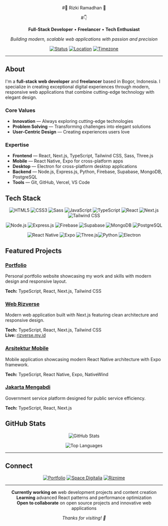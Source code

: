 <div align="center">

#🤞 Rizki Ramadhan 🧐

#👇

**Full-Stack Developer** • **Freelancer** • **Tech Enthusiast**

_Building modern, scalable web applications with passion and precision_

[![Status](https://img.shields.io/badge/Status-Available%20for%20Hire-10B981?style=flat-square&logo=github&logoColor=white)](https://github.com/Rizkiramadhan20)
[![Location](https://img.shields.io/badge/Location-Bogor%2C%20Indonesia-3B82F6?style=flat-square&logo=location&logoColor=white)](https://maps.google.com/?q=Bogor,Indonesia)
[![Timezone](https://img.shields.io/badge/Timezone-UTC%2B07:00-F59E0B?style=flat-square&logo=clock&logoColor=white)](https://time.is/UTC%2B7)

</div>

---

## About

I'm a **full-stack web developer** and **freelancer** based in Bogor, Indonesia. I specialize in creating exceptional digital experiences through modern, responsive web applications that combine cutting-edge technology with elegant design.

### Core Values

- **Innovation** — Always exploring cutting-edge technologies
- **Problem Solving** — Transforming challenges into elegant solutions
- **User-Centric Design** — Creating experiences users love

### Expertise

- **Frontend** — React, Next.js, TypeScript, Tailwind CSS, Sass, Three.js
- **Mobile** — React Native, Expo for cross-platform apps
- **Desktop** — Electron for cross-platform desktop applications
- **Backend** — Node.js, Express.js, Python, Firebase, Supabase, MongoDB, PostgreSQL
- **Tools** — Git, GitHub, Vercel, VS Code

## Tech Stack

<div align="center">

![HTML5](https://img.shields.io/badge/HTML5-E34F26?style=flat-square&logo=html5&logoColor=white)
![CSS3](https://img.shields.io/badge/CSS3-1572B6?style=flat-square&logo=css3&logoColor=white)
![Sass](https://img.shields.io/badge/Sass-CC6699?style=flat-square&logo=sass&logoColor=white)
![JavaScript](https://img.shields.io/badge/JavaScript-F7DF1E?style=flat-square&logo=javascript&logoColor=black)
![TypeScript](https://img.shields.io/badge/TypeScript-007ACC?style=flat-square&logo=typescript&logoColor=white)
![React](https://img.shields.io/badge/React-20232A?style=flat-square&logo=react&logoColor=61DAFB)
![Next.js](https://img.shields.io/badge/Next.js-000000?style=flat-square&logo=next.js&logoColor=white)
![Tailwind CSS](https://img.shields.io/badge/Tailwind_CSS-38B2AC?style=flat-square&logo=tailwind-css&logoColor=white)

![Node.js](https://img.shields.io/badge/Node.js-43853D?style=flat-square&logo=node.js&logoColor=white)
![Express.js](https://img.shields.io/badge/Express.js-000000?style=flat-square&logo=express&logoColor=white)
![Firebase](https://img.shields.io/badge/Firebase-FFCA28?style=flat-square&logo=firebase&logoColor=black)
![Supabase](https://img.shields.io/badge/Supabase-3ECF8E?style=flat-square&logo=supabase&logoColor=white)
![MongoDB](https://img.shields.io/badge/MongoDB-47A248?style=flat-square&logo=mongodb&logoColor=white)
![PostgreSQL](https://img.shields.io/badge/PostgreSQL-316192?style=flat-square&logo=postgresql&logoColor=white)

![React Native](https://img.shields.io/badge/React_Native-20232A?style=flat-square&logo=react&logoColor=61DAFB)
![Expo](https://img.shields.io/badge/Expo-000000?style=flat-square&logo=expo&logoColor=white)
![Three.js](https://img.shields.io/badge/Three.js-000000?style=flat-square&logo=three.js&logoColor=white)![Python](https://img.shields.io/badge/Python-3776AB?style=flat-square&logo=python&logoColor=white)
![Electron](https://img.shields.io/badge/Electron-191970?style=flat-square&logo=electron&logoColor=white)

</div>

## Featured Projects

### [Portfolio](https://github.com/Rizkiramadhan20/portofolio)

Personal portfolio website showcasing my work and skills with modern design and responsive layout.

**Tech:** TypeScript, React, Next.js, Tailwind CSS

### [Web Rizverse](https://github.com/Rizkiramadhan20/web-rizverse)

Modern web application built with Next.js featuring clean architecture and responsive design.

**Tech:** TypeScript, React, Next.js, Tailwind CSS  
**Live:** [rizverse.my.id](https://rizverse.my.id)

### [Arsitektur Mobile](https://github.com/Rizkiramadhan20/arsitektur-mobile)

Mobile application showcasing modern React Native architecture with Expo framework.

**Tech:** TypeScript, React Native, Expo, NativeWind

### [Jakarta Mengabdi](https://github.com/Rizkiramadhan20/jakarta-mengabdi)

Government service platform designed for public service efficiency.

**Tech:** TypeScript, React, Next.js

## GitHub Stats

<div align="center">

![GitHub Stats](https://github-readme-stats.vercel.app/api?username=Rizkiramadhan20&show_icons=true&theme=default&hide_border=true&count_private=true)

![Top Languages](https://github-readme-stats.vercel.app/api/top-langs/?username=Rizkiramadhan20&layout=compact&theme=default&hide_border=true)

</div>

---

## Connect

<div align="center">

[![Portfolio](https://img.shields.io/badge/Portfolio-000000?style=flat-square&logo=About.me&logoColor=white)](https://rizkiramadhan.web.id)
[![Space Digitalia](https://img.shields.io/badge/Space_Digitalia-000000?style=flat-square&logo=About.me&logoColor=white)](https://spacedigitalia.my.id)
[![Riznime](https://img.shields.io/badge/Riznime-000000?style=flat-square&logo=About.me&logoColor=white)](https://riznime.vercel.app)

</div>

---

<div align="center">

**Currently working on** web development projects and content creation  
**Learning** advanced React patterns and performance optimization  
**Open to collaborate** on open source projects and innovative web applications

_Thanks for visiting! 👋_

</div>
